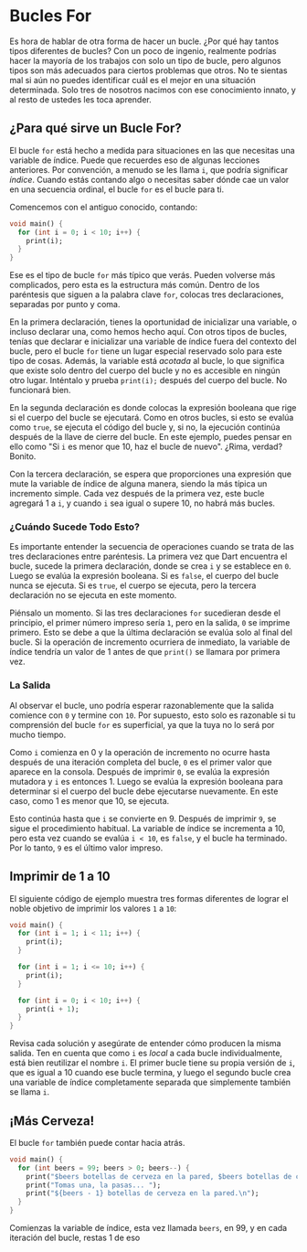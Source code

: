 
# Bucles For

Es hora de hablar de otra forma de hacer un bucle. ¿Por qué hay tantos tipos diferentes de bucles? Con un poco de ingenio, realmente podrías hacer la mayoría de los trabajos con solo un tipo de bucle, pero algunos tipos son más adecuados para ciertos problemas que otros. No te sientas mal si aún no puedes identificar cuál es el mejor en una situación determinada. Solo tres de nosotros nacimos con ese conocimiento innato, y al resto de ustedes les toca aprender.

## ¿Para qué sirve un Bucle For?
El bucle `for` está hecho a medida para situaciones en las que necesitas una variable de índice. Puede que recuerdes eso de algunas lecciones anteriores. Por convención, a menudo se les llama `i`, que podría significar _índice_. Cuando estás contando algo o necesitas saber dónde cae un valor en una secuencia ordinal, el bucle `for` es el bucle para ti.

Comencemos con el antiguo conocido, contando:

```dart
void main() {
  for (int i = 0; i < 10; i++) {
    print(i);
  }
}
```

Ese es el tipo de bucle `for` más típico que verás. Pueden volverse más complicados, pero esta es la estructura más común. Dentro de los paréntesis que siguen a la palabra clave `for`, colocas tres declaraciones, separadas por punto y coma.

En la primera declaración, tienes la oportunidad de inicializar una variable, o incluso declarar una, como hemos hecho aquí. Con otros tipos de bucles, tenías que declarar e inicializar una variable de índice fuera del contexto del bucle, pero el bucle `for` tiene un lugar especial reservado solo para este tipo de cosas. Además, la variable está _acotada_ al bucle, lo que significa que existe solo dentro del cuerpo del bucle y no es accesible en ningún otro lugar. Inténtalo y prueba `print(i);` después del cuerpo del bucle. No funcionará bien.

En la segunda declaración es donde colocas la expresión booleana que rige si el cuerpo del bucle se ejecutará. Como en otros bucles, si esto se evalúa como `true`, se ejecuta el código del bucle y, si no, la ejecución continúa después de la llave de cierre del bucle. En este ejemplo, puedes pensar en ello como "Si `i` es menor que 10, haz el bucle de nuevo". ¿Rima, verdad? Bonito.

Con la tercera declaración, se espera que proporciones una expresión que mute la variable de índice de alguna manera, siendo la más típica un incremento simple. Cada vez después de la primera vez, este bucle agregará 1 a `i`, y cuando `i` sea igual o supere 10, no habrá más bucles.

### ¿Cuándo Sucede Todo Esto?
Es importante entender la secuencia de operaciones cuando se trata de las tres declaraciones entre paréntesis. La primera vez que Dart encuentra el bucle, sucede la primera declaración, donde se crea `i` y se establece en `0`. Luego se evalúa la expresión booleana. Si es `false`, el cuerpo del bucle nunca se ejecuta. Si es `true`, el cuerpo se ejecuta, pero la tercera declaración no se ejecuta en este momento.

Piénsalo un momento. Si las tres declaraciones `for` sucedieran desde el principio, el primer número impreso sería `1`, pero en la salida, `0` se imprime primero. Esto se debe a que la última declaración se evalúa solo al final del bucle. Si la operación de incremento ocurriera de inmediato, la variable de índice tendría un valor de 1 antes de que `print()` se llamara por primera vez.

### La Salida
Al observar el bucle, uno podría esperar razonablemente que la salida comience con `0` y termine con `10`. Por supuesto, esto solo es razonable si tu comprensión del bucle `for` es superficial, ya que la tuya no lo será por mucho tiempo.

Como `i` comienza en 0 y la operación de incremento no ocurre hasta después de una iteración completa del bucle, `0` es el primer valor que aparece en la consola. Después de imprimir `0`, se evalúa la expresión mutadora y `i` es entonces 1. Luego se evalúa la expresión booleana para determinar si el cuerpo del bucle debe ejecutarse nuevamente. En este caso, como 1 es menor que 10, se ejecuta.

Esto continúa hasta que `i` se convierte en 9. Después de imprimir `9`, se sigue el procedimiento habitual. La variable de índice se incrementa a 10, pero esta vez cuando se evalúa `i < 10`, es `false`, y el bucle ha terminado. Por lo tanto, `9` es el último valor impreso.

## Imprimir de 1 a 10
El siguiente código de ejemplo muestra tres formas diferentes de lograr el noble objetivo de imprimir los valores `1` a `10`:

```dart
void main() {
  for (int i = 1; i < 11; i++) {
    print(i);
  }

  for (int i = 1; i <= 10; i++) {
    print(i);
  }

  for (int i = 0; i < 10; i++) {
    print(i + 1);
  }
}
```

Revisa cada solución y asegúrate de entender cómo producen la misma salida. Ten en cuenta que como `i` es _local_ a cada bucle individualmente, está bien reutilizar el nombre `i`. El primer bucle tiene su propia versión de `i`, que es igual a 10 cuando ese bucle termina, y luego el segundo bucle crea una variable de índice completamente separada que simplemente también se llama `i`.

## ¡Más Cerveza!
El bucle `for` también puede contar hacia atrás. 

```dart
void main() {
  for (int beers = 99; beers > 0; beers--) {
    print("$beers botellas de cerveza en la pared, $beers botellas de cerveza.");
    print("Tomas una, la pasas... ");
    print("${beers - 1} botellas de cerveza en la pared.\n");
  }
}
```

Comienzas la variable de índice, esta vez llamada `beers`, en 99, y en cada iteración del bucle, restas 1 de eso
